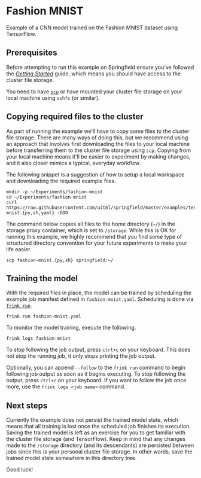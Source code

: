 # Fashion MNIST

Example of a CNN model trained on the Fashion MNIST dataset using TensorFlow.

## Prerequisites

Before attempting to run this example on Springfield ensure you've followed
the [_Getting Started_][getting-started] guide, which means you should have
access to the cluster file storage.

You need to have [`scp`][scp] or have mounted your cluster file storage on
your local machine using `sshfs` (or similar).

## Copying required files to the cluster

As part of running the example we'll have to copy some files to the cluster
file storage. There are many ways of doing this, but we recommend using an
approach that involves first downloading the files to your local machine
before transferring them to the cluster file storage using `scp`. Copying from
your local machine means it'll be easier to experiment by making changes, and
it also closer mimics a typical, everyday workflow.

The following snippet is a suggestion of how to setup a local workspace and
downloading the required example files.

```console
mkdir -p ~/Experiments/fashion-mnist
cd ~/Experiments/fashion-mnist
curl https://raw.githubusercontent.com/uitml/springfield/master/examples/tensorflow/fashion-mnist.{py,sh,yaml} -OOO
```

The command below copies all files to the home directory (`~/`) in the storage
proxy container, which is set to `/storage`. While this is OK for running this
example, we highly recommend that you find some type of structured directory
convention for your future experiments to make your life easier.

```console
scp fashion-mnist.{py,sh} springfield:~/
```

## Training the model

With the required files in place, the model can be trained by scheduling the
example job manifest defined in `fashion-mnist.yaml`. Scheduling is done via
[`frink run`][frink].

```console
frink run fashion-mnist.yaml
```

To monitor the model training, execute the following.

```console
frink logs fashion-mnist
```

To stop following the job output, press `ctrl+c` on your keyboard. This does
not stop the running job, it only stops printing the job output.

Optionally, you can append `--follow` to the `frink run` command to begin
following job output as soon as it begins executing. To stop following the
output, press `ctrl+c` on your keyboard. If you want to follow the job once
more, use the `frink logs <job name>` command.

## Next steps

Currently the example does not persist the trained model state, which means
that all training is lost once the scheduled job finishes its execution.
Saving the trained model is left as an exercise for you to get familiar with
the cluster file storage (and TensorFlow). Keep in mind that any changes made
to the `/storage` directory (and its descendants) are persisted between jobs
since this is your personal cluster file storage. In other words, save the
trained model state somewhere in this directory tree.

Good luck!

<!--- References --->
[frink]: https://github.com/uitml/frink
[getting-started]: https://uitml.github.io/springfield/getting-started.html
[scp]: https://man.openbsd.org/scp.1
